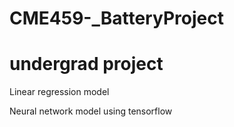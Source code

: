 # CME459-_BatteryProject

# undergrad project

Linear regression model

Neural network model using tensorflow
